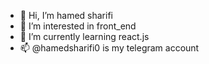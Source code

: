- 👋 Hi, I’m hamed sharifi
- 👀 I’m interested in front_end
- 🌱 I’m currently learning react.js
- 📫 @hamedsharifi0 is my telegram account
